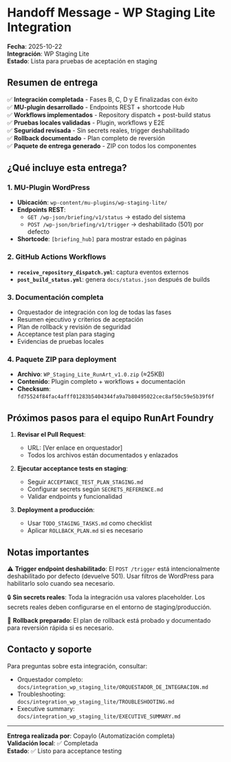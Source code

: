 # Handoff Message - WP Staging Lite Integration

**Fecha**: 2025-10-22  
**Integración**: WP Staging Lite  
**Estado**: Lista para pruebas de aceptación en staging  

## Resumen de entrega

✅ **Integración completada** - Fases B, C, D y E finalizadas con éxito  
✅ **MU-plugin desarrollado** - Endpoints REST + shortcode Hub  
✅ **Workflows implementados** - Repository dispatch + post-build status  
✅ **Pruebas locales validadas** - Plugin, workflows y E2E  
✅ **Seguridad revisada** - Sin secrets reales, trigger deshabilitado  
✅ **Rollback documentado** - Plan completo de reversión  
✅ **Paquete de entrega generado** - ZIP con todos los componentes  

## ¿Qué incluye esta entrega?

### 1. MU-Plugin WordPress
- **Ubicación**: `wp-content/mu-plugins/wp-staging-lite/`
- **Endpoints REST**:
  - `GET /wp-json/briefing/v1/status` → estado del sistema
  - `POST /wp-json/briefing/v1/trigger` → deshabilitado (501) por defecto
- **Shortcode**: `[briefing_hub]` para mostrar estado en páginas

### 2. GitHub Actions Workflows
- **`receive_repository_dispatch.yml`**: captura eventos externos
- **`post_build_status.yml`**: genera `docs/status.json` después de builds

### 3. Documentación completa
- Orquestador de integración con log de todas las fases
- Resumen ejecutivo y criterios de aceptación
- Plan de rollback y revisión de seguridad
- Acceptance test plan para staging
- Evidencias de pruebas locales

### 4. Paquete ZIP para deployment
- **Archivo**: `WP_Staging_Lite_RunArt_v1.0.zip` (≈25KB)
- **Contenido**: Plugin completo + workflows + documentación
- **Checksum**: `fd75524f84fac4afff01283b5404344fa9a7b80495022cec8af50c59e5b39f6f`

## Próximos pasos para el equipo RunArt Foundry

1. **Revisar el Pull Request**:
   - URL: [Ver enlace en orquestador]
   - Todos los archivos están documentados y enlazados

2. **Ejecutar acceptance tests en staging**:
   - Seguir `ACCEPTANCE_TEST_PLAN_STAGING.md`
   - Configurar secrets según `SECRETS_REFERENCE.md`
   - Validar endpoints y funcionalidad

3. **Deployment a producción**:
   - Usar `TODO_STAGING_TASKS.md` como checklist
   - Aplicar `ROLLBACK_PLAN.md` si es necesario

## Notas importantes

⚠️ **Trigger endpoint deshabilitado**: El `POST /trigger` está intencionalmente deshabilitado por defecto (devuelve 501). Usar filtros de WordPress para habilitarlo solo cuando sea necesario.

🔒 **Sin secrets reales**: Toda la integración usa valores placeholder. Los secrets reales deben configurarse en el entorno de staging/producción.

🔄 **Rollback preparado**: El plan de rollback está probado y documentado para reversión rápida si es necesario.

## Contacto y soporte

Para preguntas sobre esta integración, consultar:
- Orquestador completo: `docs/integration_wp_staging_lite/ORQUESTADOR_DE_INTEGRACION.md`
- Troubleshooting: `docs/integration_wp_staging_lite/TROUBLESHOOTING.md`
- Executive summary: `docs/integration_wp_staging_lite/EXECUTIVE_SUMMARY.md`

---

**Entrega realizada por**: Copaylo (Automatización completa)  
**Validación local**: ✅ Completada  
**Estado**: ✅ Listo para acceptance testing